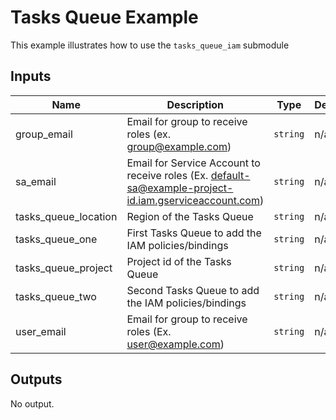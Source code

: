 # Tasks Queue Example

This example illustrates how to use the `tasks_queue_iam` submodule

<!-- BEGINNING OF PRE-COMMIT-TERRAFORM DOCS HOOK -->
## Inputs

| Name | Description | Type | Default | Required |
|------|-------------|------|---------|:--------:|
| group\_email | Email for group to receive roles (ex. group@example.com) | `string` | n/a | yes |
| sa\_email | Email for Service Account to receive roles (Ex. default-sa@example-project-id.iam.gserviceaccount.com) | `string` | n/a | yes |
| tasks\_queue\_location | Region of the Tasks Queue | `string` | n/a | yes |
| tasks\_queue\_one | First Tasks Queue to add the IAM policies/bindings | `string` | n/a | yes |
| tasks\_queue\_project | Project id of the Tasks Queue | `string` | n/a | yes |
| tasks\_queue\_two | Second Tasks Queue to add the IAM policies/bindings | `string` | n/a | yes |
| user\_email | Email for group to receive roles (Ex. user@example.com) | `string` | n/a | yes |

## Outputs

No output.

<!-- END OF PRE-COMMIT-TERRAFORM DOCS HOOK -->

